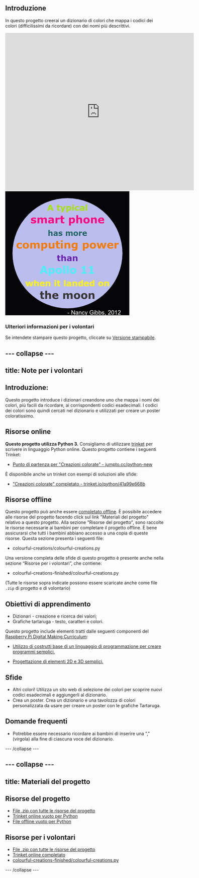 ## Introduzione

In questo progetto creerai un dizionario di colori che mappa i codici dei colori (difficilissimi da ricordare) con dei nomi più descrittivi.

<div class="trinket">
  <iframe src="https://trinket.io/embed/python/41a99e668b?outputOnly=true&start=result" width="600" height="500" frameborder="0" marginwidth="0" marginheight="0" allowfullscreen>
  </iframe>
  <img src="images/colourful-finished.png">
</div>

### Ulteriori informazioni per i volontari

Se intendete stampare questo progetto, cliccate su [Versione stampabile](https://projects.raspberrypi.org/en/projects/colourful-creations/print).

## \--- collapse \---

## title: Note per i volontari

## Introduzione:

Questo progetto introduce i dizionari creandone uno che mappa i nomi dei colori, più facili da ricordare, ai corrispondenti codici esadecimali. I codici dei colori sono quindi cercati nel dizionario e utilizzati per creare un poster coloratissimo.

## Risorse online

**Questo progetto utilizza Python 3.** Consigliamo di utilizzare [trinket](https://trinket.io/) per scrivere in linguaggio Python online. Questo progetto contiene i seguenti Trinket:

* [Punto di partenza per "Creazioni colorate" - jumpto.cc/python-new](http://jumpto.cc/python-new)

È disponibile anche un trinket con esempi di soluzioni alle sfide:

* ["Creazioni colorate" completato - trinket.io/python/41a99e668b](https://trinket.io/python/41a99e668b)

## Risorse offline

Questo progetto può anche essere [completato offline](https://www.codeclubprojects.org/en-GB/resources/python-working-offline/). È possibile accedere alle risorse del progetto facendo click sul link "Materiali del progetto" relativo a questo progetto. Alla sezione "Risorse del progetto", sono raccolte le risorse necessarie ai bambini per completare il progetto offline. È bene assicurarsi che tutti i bambini abbiano accesso a una copia di queste risorse. Questa sezione presenta i seguenti file:

* colourful-creations/colourful-creations.py

Una versione completa delle sfide di questo progetto è presente anche nella sezione “Risorse per i volontari”, che contiene:

* colourful-creations-finished/colourful-creations.py

(Tutte le risorse sopra indicate possono essere scaricate anche come file `.zip` di progetto e di volontario)

## Obiettivi di apprendimento

* Dizionari - creazione e ricerca dei valori;
* Grafiche tartaruga - testo, caratteri e colori.

Questo progetto include elementi tratti dalle seguenti componenti del [Raspberry Pi Digital Making Curriculum](http://rpf.io/curriculum):

* [Utilizzo di costrutti base di un linguaggio di programmazione per creare programmi semplici.](https://www.raspberrypi.org/curriculum/programming/creator)

* [Progettazione di elementi 2D e 3D semplici.](https://www.raspberrypi.org/curriculum/design/creator)

## Sfide

* Altri colori! Utilizza un sito web di selezione dei colori per scoprire nuovi codici esadecimali e aggiungerli al dizionario. 
* Crea un poster. Crea un dizionario e una tavolozza di colori personalizzata da usare per creare un poster con le grafiche Tartaruga. 

## Domande frequenti

* Potrebbe essere necessario ricordare ai bambini di inserire una ","(virgola) alla fine di ciascuna voce del dizionario. 

\--- /collapse \---

## \--- collapse \---

## title: Materiali del progetto

## Risorse del progetto

* [File .zip con tutte le risorse del progetto](resources/colourful-creations-project-resources.zip)
* [Trinket online vuoto per Python](http://jumpto.cc/python-new)
* [File offline vuoto per Python](resources/new-new.py)

## Risorse per i volontari

* [File .zip con tutte le risorse del progetto](resources/colourful-creations-volunteer-resources.zip)
* [Trinket online completato](https://trinket.io/python/41a99e668b)
* [colourful-creations-finished/colourful-creations.py](resources/colourful-creations-finished-colourful-creations.py)

\--- /collapse \---